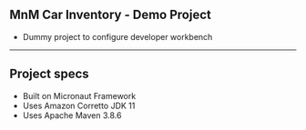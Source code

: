 ## MnM Car Inventory - Demo Project

- Dummy project to configure developer workbench

---

## Project specs

- Built on Micronaut Framework
- Uses Amazon Corretto JDK 11
- Uses Apache Maven 3.8.6
